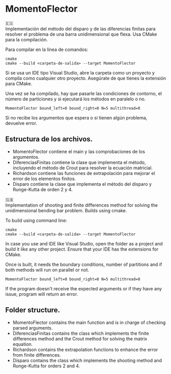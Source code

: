# MomentoFlector

:es: \
Implementación del método del disparo y de las diferencias finitas para resolver el problema de una barra unidimensional que flexa. Usa CMake para la compilación.

Para compilar en la línea de comandos:

`cmake` \
`cmake --build <carpeta-de-salida> --target MomentoFlector`

Si se usa un IDE tipo Visual Studio, abre la carpeta como un proyecto y compila como cualquier otro proyecto. Asegúrate de que tienes la extensión para CMake.

Una vez se ha compilado, hay que pasarle las condiciones de contorno, el número de particiones y si ejecutará los métodos en paralelo o no.

`MomentoFlector bound_left=0 bound_right=0 N=5 multithread=0`

Si no recibe los argumentos que espera o si tienen algún problema, devuelve error.

## Estructura de los archivos.
- MomentoFlector contiene el main y las comprobaciones de los argumentos.
- DiferenciasFinitas contiene la clase que implementa el método, incluyendo el método de Crout para resolver la ecuación matricial.
- Richardson contiene las funciones de extrapolación para mejorar el error de los elementos finitos.
- Disparo contiene la clase que implementa el método del disparo y Runge-Kutta de orden 2 y 4.

:uk: \
Implementation of shooting and finite differences method for solving the unidimensional bending bar problem. Builds using cmake.

To build using command line:

`cmake` \
`cmake --build <carpeta-de-salida> --target MomentoFlector`

In case you use and IDE like Visual Studio, open the folder as a project and build it like any other project. Ensure that your IDE has the extensions for CMake.

Once is built, it needs the boundary conditions, number of partitions and if both methods will run on parallel or not.

`MomentoFlector bound_left=0 bound_right=0 N=5 multithread=0`

If the program doesn't receive the expected arguments or if they have any issue, program will return an error.

## Folder structure.
- MomentoFlector contains the main function and is in charge of checking parsed arguments.
- DiferenciasFinitas contains the class which implements the finite differences method and the Crout method for solving the matrix equation.
- Richardson contains the extrapolation functions to enhance the error from finite differences.
- Disparo contains the class which implements the shooting method and Runge-Kutta for orders 2 and 4.